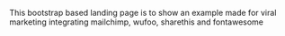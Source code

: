 This bootstrap based landing page is to show an example made for viral marketing integrating mailchimp, wufoo, sharethis and fontawesome